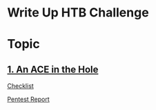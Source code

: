 # **Write Up HTB Challenge**

</div>

# **Topic**

## **[1. An ACE in the Hole](https://github.com/MrKQ711/WU_HTB/tree/main/HTB-Challenge/Lab/An%20ACE%20in%20the%20Hole)**

[Checklist](./Broken%20Access%20Control/README.md)

[Pentest Report](./Broken%20Access%20Control/Pentest%20Report.md)

